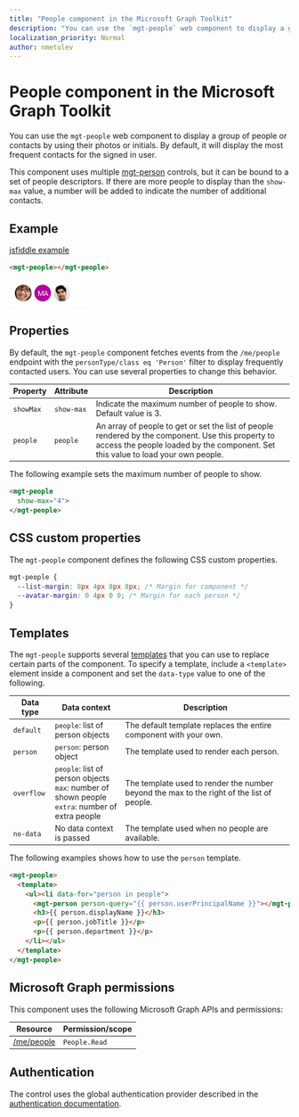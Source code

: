 ```yaml
---
title: "People component in the Microsoft Graph Toolkit"
description: "You can use the `mgt-people` web component to display a group of people or contacts by using their photos or initials."
localization_priority: Normal
author: nmetulev
---
```


# People component in the Microsoft Graph Toolkit

You can use the `mgt-people` web component to display a group of people or contacts by using their photos or initials. By default, it will display the most frequent contacts for the signed in user.

This component uses multiple [mgt-person](./person.md) controls, but it can be bound to a set of people descriptors. If there are more people to display than the `show-max` value, a number will be added to indicate the number of additional contacts.

## Example

[jsfiddle example](https://jsfiddle.net/metulev/az6pqy2r/)

```html
<mgt-people></mgt-people>
```

![mgt-people](./images/mgt-people.png)

## Properties

By default, the `mgt-people` component fetches events from the `/me/people` endpoint with the `personType/class eq 'Person'` filter to display frequently contacted users. You can use several properties to change this behavior.

| Property | Attribute | Description |
| --- | --- | --- |
| `showMax` | `show-max` | Indicate the maximum number of people to show. Default value is 3. |
| `people` | `people` | An array of people to get or set the list of people rendered by the component. Use this property to access the people loaded by the component. Set this value to load your own people. |

The following example sets the maximum number of people to show.

```html
<mgt-people
  show-max="4">
</mgt-people>
```

## CSS custom properties

The `mgt-people` component defines the following CSS custom properties.

```css
mgt-people {
  --list-margin: 8px 4px 8px 8px; /* Margin for component */
  --avatar-margin: 0 4px 0 0; /* Margin for each person */
}
```

## Templates

The `mgt-people` supports several [templates](../templates.md) that you can use to replace certain parts of the component. To specify a template, include a `<template>` element inside a component and set the `data-type` value to one of the following.

| Data type | Data context | Description |
| --- | --- | --- |
| `default` | `people`: list of person objects | The default template replaces the entire component with your own. |
| `person` | `person`: person object | The template used to render each person. |
| `overflow` | `people`: list of person objects <br> `max`: number of shown people <br> `extra`: number of extra people | The template used to render the number beyond the max to the right of the list of people. |
| `no-data` | No data context is passed | The template used when no people are available. |

The following examples shows how to use the `person` template.

```html
<mgt-people>
  <template>
    <ul><li data-for="person in people">
      <mgt-person person-query="{{ person.userPrincipalName }}"></mgt-person>
      <h3>{{ person.displayName }}</h3>
      <p>{{ person.jobTitle }}</p>
      <p>{{ person.department }}</p>
    </li></ul>
  </template>
</mgt-people>
```

## Microsoft Graph permissions

This component uses the following Microsoft Graph APIs and permissions:

| Resource | Permission/scope |
| - | - |
| [/me/people](https://docs.microsoft.com/en-us/graph/api/user-list-people?view=graph-rest-1.0) | `People.Read` |

## Authentication

The control uses the global authentication provider described in the [authentication documentation](./../providers.md).
